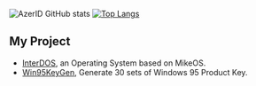 ![AzerID GitHub stats](https://github-readme-stats.vercel.app/api?username=AzerID&show_icons=true)
[![Top Langs](https://github-readme-stats.vercel.app/api/top-langs/?username=AzerID&count=6&layout=compact)](https://github.com/anuraghazra/github-readme-stats)

## My Project
* [InterDOS](https://github.com/AzerID/interdos), an Operating System based on MikeOS.
* [Win95KeyGen](https://github.com/AzerID/win95keygen), Generate 30 sets of Windows 95 Product Key.
